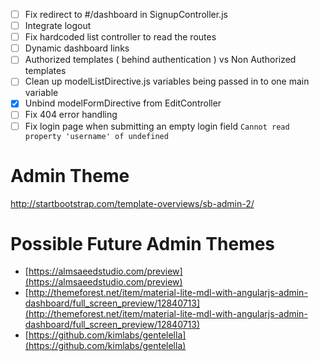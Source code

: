 * [ ] Fix redirect to #/dashboard in SignupController.js
* [ ] Integrate logout
* [ ] Fix hardcoded list controller to read the routes
* [ ] Dynamic dashboard links
* [ ] Authorized templates ( behind authentication ) vs Non Authorized templates
* [ ] Clean up modelListDirective.js variables being passed in to one main variable
* [x] Unbind modelFormDirective from EditController
* [ ] Fix 404 error handling
* [ ] Fix login page when submitting an empty login field `Cannot read property 'username' of undefined`

Admin Theme
===
http://startbootstrap.com/template-overviews/sb-admin-2/

Possible Future Admin Themes
===

* [https://almsaeedstudio.com/preview](https://almsaeedstudio.com/preview)
* [http://themeforest.net/item/material-lite-mdl-with-angularjs-admin-dashboard/full_screen_preview/12840713](http://themeforest.net/item/material-lite-mdl-with-angularjs-admin-dashboard/full_screen_preview/12840713)
* [https://github.com/kimlabs/gentelella](https://github.com/kimlabs/gentelella)
